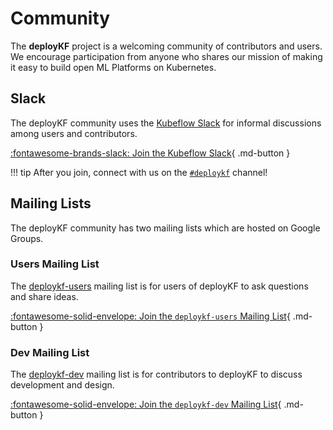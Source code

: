 # Community

The __deployKF__ project is a welcoming community of contributors and users.
We encourage participation from anyone who shares our mission of making it easy to build open ML Platforms on Kubernetes.

## Slack

The deployKF community uses the [Kubeflow Slack](https://www.kubeflow.org/docs/about/community/#kubeflow-slack) for informal discussions among users and contributors.

[:fontawesome-brands-slack: Join the Kubeflow Slack](https://invite.playplay.io/invite?team_id=T7QLHSH6U){ .md-button }

!!! tip
    After you join, connect with us on the [`#deploykf`](https://kubeflow.slack.com/archives/C054H6WLNCB) channel!

## Mailing Lists

The deployKF community has two mailing lists which are hosted on Google Groups.

### Users Mailing List

The [deploykf-users](https://groups.google.com/g/deploykf-users) mailing list is for users of deployKF to ask questions and share ideas.

[:fontawesome-solid-envelope: Join the `deploykf-users` Mailing List](https://groups.google.com/g/deploykf-users){ .md-button }

### Dev Mailing List

The [deploykf-dev](https://groups.google.com/g/deploykf-dev) mailing list is for contributors to deployKF to discuss development and design.

[:fontawesome-solid-envelope: Join the `deploykf-dev` Mailing List](https://groups.google.com/g/deploykf-dev){ .md-button }